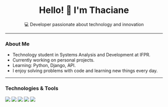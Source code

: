 <h1 align="center">Hello! 👋 I'm Thaciane</h1>
<p align="center">💻 Developer passionate about technology and innovation</p>

---

### About Me

-  Technology student in Systems Analysis and Development at IFPR.  
-  Currently working on personal projects.  
-  Learning: Python, Django, API.  
-  I enjoy solving problems with code and learning new things every day.

---

### Technologies & Tools

<img src="https://skillicons.dev/icons?i=html,css,java,js,ts,php,python,cs" />

<img src="https://skillicons.dev/icons?i=angular,react" />

<img src="https://skillicons.dev/icons?i=nodejs,spring,dotnet,django,express" />

<img src="https://skillicons.dev/icons?i=mysql,sqlite" />

<img src="https://skillicons.dev/icons?i=visualstudio,vscode,github,docker,netlify" />

</p>



